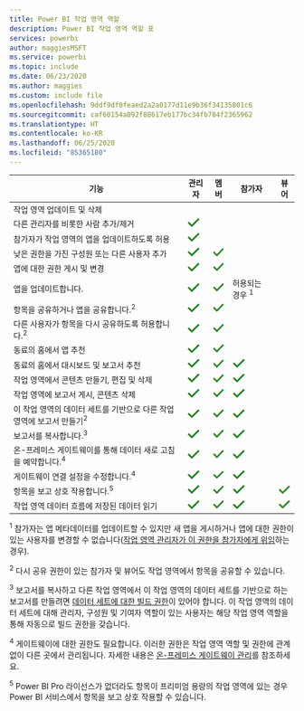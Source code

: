 ```yaml
---
title: Power BI 작업 영역 역할
description: Power BI 작업 영역 역할 표
services: powerbi
author: maggiesMSFT
ms.service: powerbi
ms.topic: include
ms.date: 06/23/2020
ms.author: maggies
ms.custom: include file
ms.openlocfilehash: 9ddf9df0feaed2a2a0177d11e9b36f34135801c6
ms.sourcegitcommit: caf60154a092f88617eb177bc34fb784f2365962
ms.translationtype: HT
ms.contentlocale: ko-KR
ms.lasthandoff: 06/25/2020
ms.locfileid: "85365180"
---
```

|기능   | 관리자  | 멤버  | 참가자  | 뷰어 |
|---|---|---|---|---|
| 작업 영역 업데이트 및 삭제  |  |   |   |   | 
| 다른 관리자를 비롯한 사람 추가/제거  |  ![예 확인 표시](media/power-bi-workspace-roles-table/green-checkmark.png) |   |   |   |
| 참가자가 작업 영역의 앱을 업데이트하도록 허용  |  ![예 확인 표시](media/power-bi-workspace-roles-table/green-checkmark.png) |   |   |   |
| 낮은 권한을 가진 구성원 또는 다른 사용자 추가  |  ![예 확인 표시](media/power-bi-workspace-roles-table/green-checkmark.png) | ![예 확인 표시](media/power-bi-workspace-roles-table/green-checkmark.png)  |   |   |
| 앱에 대한 권한 게시 및 변경 |  ![예 확인 표시](media/power-bi-workspace-roles-table/green-checkmark.png) | ![예 확인 표시](media/power-bi-workspace-roles-table/green-checkmark.png)  |   |   |
| 앱을 업데이트합니다. |  ![예 확인 표시](media/power-bi-workspace-roles-table/green-checkmark.png) | ![예 확인 표시](media/power-bi-workspace-roles-table/green-checkmark.png)  |  허용되는 경우 <sup>1</sup>  |   |
| 항목을 공유하거나 앱을 공유합니다.<sup>2</sup> |  ![예 확인 표시](media/power-bi-workspace-roles-table/green-checkmark.png) | ![예 확인 표시](media/power-bi-workspace-roles-table/green-checkmark.png)  |   |   |
| 다른 사용자가 항목을 다시 공유하도록 허용합니다.<sup>2</sup> |  ![예 확인 표시](media/power-bi-workspace-roles-table/green-checkmark.png) | ![예 확인 표시](media/power-bi-workspace-roles-table/green-checkmark.png)  |   |   |
| 동료의 홈에서 앱 추천 |  ![예 확인 표시](media/power-bi-workspace-roles-table/green-checkmark.png) | ![예 확인 표시](media/power-bi-workspace-roles-table/green-checkmark.png)  |   |   |
| 동료의 홈에서 대시보드 및 보고서 추천 |  ![예 확인 표시](media/power-bi-workspace-roles-table/green-checkmark.png) | ![예 확인 표시](media/power-bi-workspace-roles-table/green-checkmark.png)  | ![예 확인 표시](media/power-bi-workspace-roles-table/green-checkmark.png) |   |
| 작업 영역에서 콘텐츠 만들기, 편집 및 삭제  |  ![예 확인 표시](media/power-bi-workspace-roles-table/green-checkmark.png) | ![예 확인 표시](media/power-bi-workspace-roles-table/green-checkmark.png)  | ![예 확인 표시](media/power-bi-workspace-roles-table/green-checkmark.png)  |   |
| 작업 영역에 보고서 게시, 콘텐츠 삭제  |  ![예 확인 표시](media/power-bi-workspace-roles-table/green-checkmark.png) | ![예 확인 표시](media/power-bi-workspace-roles-table/green-checkmark.png)  | ![예 확인 표시](media/power-bi-workspace-roles-table/green-checkmark.png)  |   |
| 이 작업 영역의 데이터 세트를 기반으로 다른 작업 영역에 보고서 만들기<sup>2</sup> |  ![예 확인 표시](media/power-bi-workspace-roles-table/green-checkmark.png) | ![예 확인 표시](media/power-bi-workspace-roles-table/green-checkmark.png)  | ![예 확인 표시](media/power-bi-workspace-roles-table/green-checkmark.png)  |   |
| 보고서를 복사합니다.<sup>3</sup> | ![예 확인 표시](media/power-bi-workspace-roles-table/green-checkmark.png) | ![예 확인 표시](media/power-bi-workspace-roles-table/green-checkmark.png) | ![예 확인 표시](media/power-bi-workspace-roles-table/green-checkmark.png) |  |
| 온-프레미스 게이트웨이를 통해 데이터 새로 고침을 예약합니다.<sup>4</sup> | ![예 확인 표시](media/power-bi-workspace-roles-table/green-checkmark.png) | ![예 확인 표시](media/power-bi-workspace-roles-table/green-checkmark.png) | ![예 확인 표시](media/power-bi-workspace-roles-table/green-checkmark.png) |  |
| 게이트웨이 연결 설정을 수정합니다.<sup>4</sup> | ![예 확인 표시](media/power-bi-workspace-roles-table/green-checkmark.png) | ![예 확인 표시](media/power-bi-workspace-roles-table/green-checkmark.png) | ![예 확인 표시](media/power-bi-workspace-roles-table/green-checkmark.png) |  |
| 항목을 보고 상호 작용합니다.<sup>5</sup> |  ![예 확인 표시](media/power-bi-workspace-roles-table/green-checkmark.png) | ![예 확인 표시](media/power-bi-workspace-roles-table/green-checkmark.png)  | ![예 확인 표시](media/power-bi-workspace-roles-table/green-checkmark.png)  | ![예 확인 표시](media/power-bi-workspace-roles-table/green-checkmark.png)  |
| 작업 영역 데이터 흐름에 저장된 데이터 읽기 | ![예 확인 표시](media/power-bi-workspace-roles-table/green-checkmark.png) | ![예 확인 표시](media/power-bi-workspace-roles-table/green-checkmark.png) | ![예 확인 표시](media/power-bi-workspace-roles-table/green-checkmark.png) | ![예 확인 표시](media/power-bi-workspace-roles-table/green-checkmark.png) |

<sup>1</sup> 참가자는 앱 메타데이터를 업데이트할 수 있지만 새 앱을 게시하거나 앱에 대한 권한이 있는 사용자를 변경할 수 없습니다([작업 영역 관리자가 이 권한을 참가자에게 위임](../collaborate-share/service-create-the-new-workspaces.md#security-settings)하는 경우).

<sup>2</sup> 다시 공유 권한이 있는 참가자 및 뷰어도 작업 영역에서 항목을 공유할 수 있습니다.

<sup>3</sup> 보고서를 복사하고 다른 작업 영역에서 이 작업 영역의 데이터 세트를 기반으로 하는 보고서를 만들려면 [데이터 세트에 대한 빌드 권한](../connect-data/service-datasets-build-permissions.md)이 있어야 합니다. 이 작업 영역의 데이터 세트에 대해 관리자, 구성원 및 기여자 역할이 있는 사용자는 해당 작업 영역 역할을 통해 자동으로 빌드 권한을 갖습니다.

<sup>4</sup> 게이트웨이에 대한 권한도 필요합니다. 이러한 권한은 작업 영역 역할 및 권한에 관계없이 다른 곳에서 관리됩니다. 자세한 내용은 [온-프레미스 게이트웨이 관리](https://docs.microsoft.com/data-integration/gateway/service-gateway-manage)를 참조하세요.

<sup>5</sup> Power BI Pro 라이선스가 없더라도 항목이 프리미엄 용량의 작업 영역에 있는 경우 Power BI 서비스에서 항목을 보고 상호 작용할 수 있습니다.

